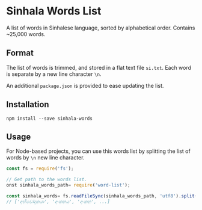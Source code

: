 Sinhala Words List
==================

A list of words in Sinhalese language, sorted by alphabetical order. Contains ~25,000 words.

## Format
The list of words is trimmed, and stored in a flat text file `si.txt`. Each word is separate by a new line character `\n`. 

An additional `package.json` is provided to ease updating the list. 

## Installation
`npm install --save sinhala-words`

## Usage
For Node-based projects, you can use this words list by splitting the list of words by `\n` new line character. 
```javascript
const fs = require('fs');

// Get path to the words list.
onst sinhala_words_path= require('word-list');

const sinhala_words= fs.readFileSync(sinhala_words_path, 'utf8').split('\n');
// ['අභිචෝදකයා', 'අංකනය', 'අංකන', ...]
```